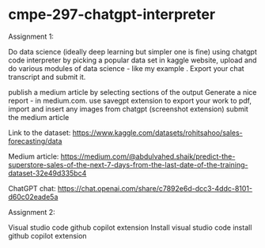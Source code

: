# cmpe-297-chatgpt-interpreter

Assignment 1:

Do data science (ideally deep learning but simpler one is fine) using chatgpt code interpreter by picking a popular data set in kaggle website, upload and do various modules of data science - like my example . Export your chat transcript and submit it.

publish a medium article by selecting sections of the output Generate a nice report - in medium.com. use savegpt extension to export your work to pdf, import and insert any images from chatgpt (screenshot extension) submit the medium article

Link to the dataset: https://www.kaggle.com/datasets/rohitsahoo/sales-forecasting/data

Medium article: https://medium.com/@abdulvahed.shaik/predict-the-superstore-sales-of-the-next-7-days-from-the-last-date-of-the-training-dataset-32e49d335bc4

ChatGPT chat: https://chat.openai.com/share/c7892e6d-dcc3-4ddc-8101-d60c02eade5a

Assignment 2:

Visual studio code github copilot extension Install visual studio code install github copilot extension
